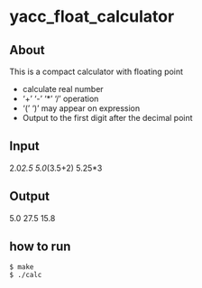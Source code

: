 # yacc_float_calculator

## About 

This is a compact calculator with floating point
- calculate real number
- ‘+’ ‘-’ ‘*’ ‘/’ operation
- ‘(’ ‘)’ may appear on expression
- Output to the first digit after the decimal point

Input
-----
2.0*2.5
5.0*(3.5+2)
5.25*3

Output
------
5.0
27.5
15.8

## how to run 

```script
$ make
$ ./calc
```

